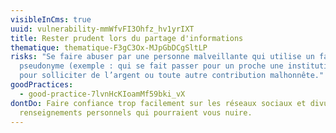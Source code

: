 ```yaml
---
visibleInCms: true
uuid: vulnerability-mmWfvFI3Ohfz_hv1yrIXT
title: Rester prudent lors du partage d'informations
thematique: thematique-F3gC3Ox-MJpGbDCgSltLP
risks: "Se faire abuser par une personne malveillante qui utilise un faux
  pseudonyme (exemple : qui se fait passer pour un proche une institution etc.)
  pour solliciter de l’argent ou toute autre contribution malhonnête."
goodPractices:
  - good-practice-7lvnHcKIoamMf59bki_vX
dontDo: Faire confiance trop facilement sur les réseaux sociaux et divulguer des
  renseignements personnels qui pourraient vous nuire.
---
```

